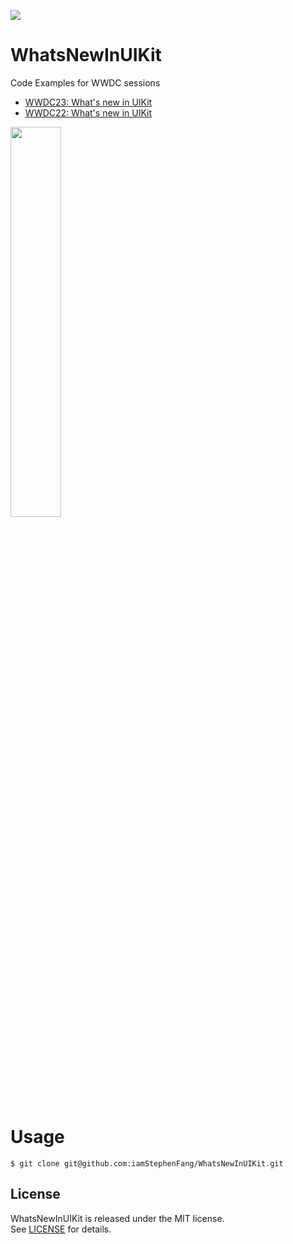 ![](http://image.stephenfang.me/uikit.png)

# WhatsNewInUIKit

Code Examples for WWDC sessions 
- [WWDC23: What's new in UIKit](https://developer.apple.com/videos/play/wwdc2023/10055/)
- [WWDC22: What's new in UIKit](https://developer.apple.com/videos/play/wwdc2022/10068/)

<img src="https://media.cleanshot.cloud/media/56840/ygrej7Z3UxYJ5qq3RgNN1z17SoYVFafrnOIEDDdh.gif?Expires=1689345964&Signature=dQV8dKajYh6Osewi09rkkliCIR8EhPQRFOkYn3yQ6aSdYuM4g0IKlD3hrta~WGqajk-Q4snDmtVjcicCK0LKiHHDAdeKYKyZ4X5K8FiLXQJKyxgiGJ6P0tJcA--GqrqvOorqUAe38Sp6LwSGFA6us-WjLrk1zo6mihBf~KbomHhFSmpM2DhRtAnUPX3WKbvjzr2Gy3HKHnsUlJ~lvjKqYsX8qtNpjXwOpodaeqJ70xz3z1BKVLslLmTqcubGyiImi0~CMvDp~VYc8QxUvxa4GOl2rr6XnFkat8DGWUBXeuA7yNI0qYn18HaUphYrxd9gh5fYAJD-PJVyHLAVsZ6dhw__&Key-Pair-Id=K269JMAT9ZF4GZ" width="40%">

# Usage

```
$ git clone git@github.com:iamStephenFang/WhatsNewInUIKit.git
```

## License

WhatsNewInUIKit is released under the MIT license.  
See [LICENSE](LICENSE) for details.